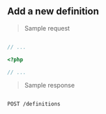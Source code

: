 ## Add a new definition

> Sample request

```shell

```

```javascript
// ...
```

```php
<?php

// ...
```

> Sample response

```json

```

`POST /definitions`
